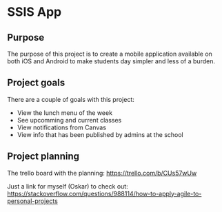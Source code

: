 # SSIS App

## Purpose

The purpose of this project is to create a mobile application available on both iOS and Android to make students day simpler and less of a burden.

## Project goals

There are a couple of goals with this project:

* View the lunch menu of the week
* See upcomming and current classes
* View notifications from Canvas
* View info that has been published by admins at the school

## Project planning

The trello board with the planning:
https://trello.com/b/CUs57wUw

Just a link for myself (Oskar) to check out:
https://stackoverflow.com/questions/988114/how-to-apply-agile-to-personal-projects
